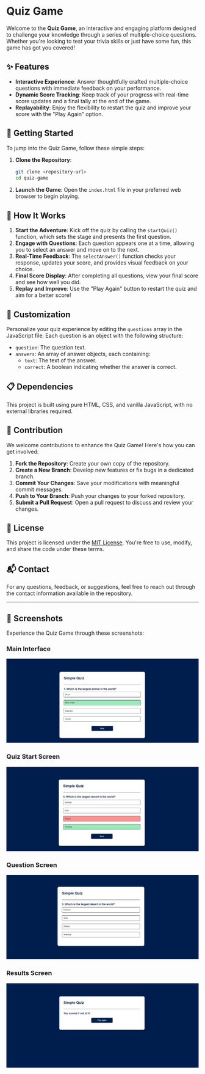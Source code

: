 # Quiz Game

Welcome to the **Quiz Game**, an interactive and engaging platform designed to challenge your knowledge through a series of multiple-choice questions. Whether you're looking to test your trivia skills or just have some fun, this game has got you covered!

## ✨ Features

- **Interactive Experience**: Answer thoughtfully crafted multiple-choice questions with immediate feedback on your performance.
- **Dynamic Score Tracking**: Keep track of your progress with real-time score updates and a final tally at the end of the game.
- **Replayability**: Enjoy the flexibility to restart the quiz and improve your score with the "Play Again" option.

## 🚀 Getting Started

To jump into the Quiz Game, follow these simple steps:

1. **Clone the Repository**:

   ```bash
   git clone <repository-url>
   cd quiz-game
   ```

2. **Launch the Game**:
   Open the `index.html` file in your preferred web browser to begin playing.

## 🧠 How It Works

1. **Start the Adventure**: Kick off the quiz by calling the `startQuiz()` function, which sets the stage and presents the first question.
2. **Engage with Questions**: Each question appears one at a time, allowing you to select an answer and move on to the next.
3. **Real-Time Feedback**: The `selectAnswer()` function checks your response, updates your score, and provides visual feedback on your choice.
4. **Final Score Display**: After completing all questions, view your final score and see how well you did.
5. **Replay and Improve**: Use the "Play Again" button to restart the quiz and aim for a better score!

## 🔧 Customization

Personalize your quiz experience by editing the `questions` array in the JavaScript file. Each question is an object with the following structure:

- `question`: The question text.
- `answers`: An array of answer objects, each containing:
  - `text`: The text of the answer.
  - `correct`: A boolean indicating whether the answer is correct.

## 📋 Dependencies

This project is built using pure HTML, CSS, and vanilla JavaScript, with no external libraries required.

## 🤝 Contribution

We welcome contributions to enhance the Quiz Game! Here's how you can get involved:

1. **Fork the Repository**: Create your own copy of the repository.
2. **Create a New Branch**: Develop new features or fix bugs in a dedicated branch.
3. **Commit Your Changes**: Save your modifications with meaningful commit messages.
4. **Push to Your Branch**: Push your changes to your forked repository.
5. **Submit a Pull Request**: Open a pull request to discuss and review your changes.

## 📜 License

This project is licensed under the [MIT License](LICENSE). You're free to use, modify, and share the code under these terms.

## 📬 Contact

For any questions, feedback, or suggestions, feel free to reach out through the contact information available in the repository.

---

## 📸 Screenshots

Experience the Quiz Game through these screenshots:

### Main Interface

![Main Interface](https://github.com/shamshubham/Quiz-App/blob/main/screenShots/Capture.JPG)

### Quiz Start Screen

![Quiz Start Screen](https://github.com/shamshubham/Quiz-App/blob/main/screenShots/Capture1.JPG)

### Question Screen

![Question Screen](https://github.com/shamshubham/Quiz-App/blob/main/screenShots/Capture2.JPG)

### Results Screen

![Results Screen](https://github.com/shamshubham/Quiz-App/blob/main/screenShots/Capture3.JPG)
